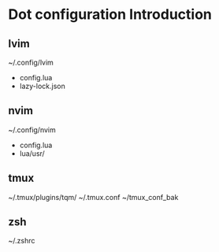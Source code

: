 # Dot configuration Introduction

## lvim

~/.config/lvim

- config.lua
- lazy-lock.json

## nvim

~/.config/nvim

- config.lua
- lua/usr/

## tmux

~/.tmux/plugins/tqm/ 
~/.tmux.conf
~/tmux_conf_bak

## zsh

~/.zshrc

